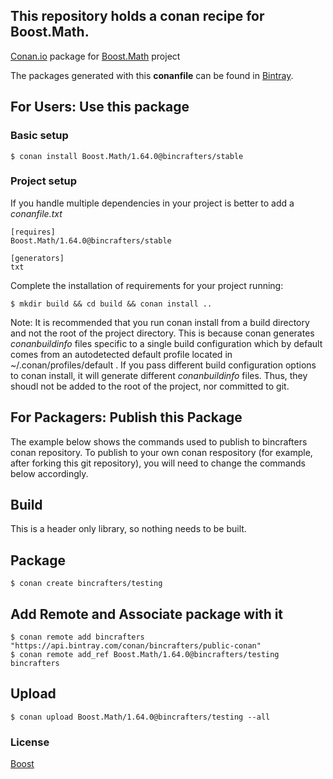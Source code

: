 ## This repository holds a conan recipe for Boost.Math.

[Conan.io](https://conan.io) package for [Boost.Math](https://github.com/Boostorg/Math) project

The packages generated with this **conanfile** can be found in [Bintray](https://bintray.com/bincrafters/conan-public/Boost.Math%3Abincrafters).

## For Users: Use this package

### Basic setup

    $ conan install Boost.Math/1.64.0@bincrafters/stable

### Project setup

If you handle multiple dependencies in your project is better to add a *conanfile.txt*

    [requires]
    Boost.Math/1.64.0@bincrafters/stable

    [generators]
    txt

Complete the installation of requirements for your project running:</small></span>

    $ mkdir build && cd build && conan install ..
	
Note: It is recommended that you run conan install from a build directory and not the root of the project directory.  This is because conan generates *conanbuildinfo* files specific to a single build configuration which by default comes from an autodetected default profile located in ~/.conan/profiles/default .  If you pass different build configuration options to conan install, it will generate different *conanbuildinfo* files.  Thus, they shoudl not be added to the root of the project, nor committed to git. 

## For Packagers: Publish this Package

The example below shows the commands used to publish to bincrafters conan repository. To publish to your own conan respository (for example, after forking this git repository), you will need to change the commands below accordingly. 

## Build  

This is a header only library, so nothing needs to be built.

## Package 

    $ conan create bincrafters/testing
	
## Add Remote and Associate package with it

	$ conan remote add bincrafters "https://api.bintray.com/conan/bincrafters/public-conan"
	$ conan remote add_ref Boost.Math/1.64.0@bincrafters/testing bincrafters

## Upload

    $ conan upload Boost.Math/1.64.0@bincrafters/testing --all

### License
[Boost](LICENSE)
